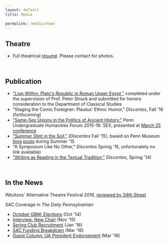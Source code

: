 ```yaml
---
layout: default
title: Media

permalink: /media/home
---
```


## Theatre
* Full theatrical [résumé](/media/theatrical-resume). Please contact for photos.
<div>&nbsp;</div>

## Publication

* ["Lion Within: Plato's *Republic* in Roman Upper Egypt,"](/media/clst_honors.pdf) completed under the supervision of Prof. Peter Struck and submitted for honors consideration to the Department of Classical Studies
* "Staging the Comic Foreigner: Plautus' Ethnic Humor," *Discentes*, Fall '16 (forthcoming)
* ["Same-Sex Unions in the Politics of Ancient History,"](http://repository.upenn.edu/uhf_2016/10/) Penn Undergraduate Humanities Forum 2015-16: SEX, presented at [March 25 conference](https://www.phf.upenn.edu/events/points-contact)
* ["Summer Stint in the Soil,"](http://repository.upenn.edu/discentesjournal/vol4/iss1/6/) (*Discentes* Fall '15), based on Penn Museum  [blog](https://www.penn.museum/blog/museum/travel-days-no-sleep-till-ben-gurion-jeremy-cohen/) [posts](https://www.penn.museum/blog/museum/the-work-goes-sub-awning-yawning-on-jeremy-cohen/) during Summer '15
* "A *Symposium* Like No Other," *Discentes* Spring '15, unfortunately no link available)
* ["Writing as Reading in the Textual Tradition,"](http://repository.upenn.edu/discentesjournal/vol2/iss2/4/) *Discentes*, Spring '14)
<div>&nbsp;</div>

## In the News

iNtuitons' Alternative Theatre Festival 2016, [reviewed by 34th Street](http://www.34st.com/article/2016/09/the-alternative-theatre-festival-skydiving-and-fallopian-tubes)

SAC Coverage in *The Daily Pennsylvanian:*
* [October GBM: Elections](http://www.thedp.com/article/2014/10/sac-gbm-october) (Oct '14)
* [Interview: New Chair](http://www.thedp.com/article/2015/11/student-activities-council-announces-new-chair) (Nov '15)
* [Spring Club Recruitment](http://www.thedp.com/article/2016/01/spring-club-recruitment) (Jan '16)
* [SAC Funding Breakdown](http://www.thedp.com/article/2016/03/sac-funding-breakdown) (Mar '16)
* [Guest Column: UA President Endorsement](http://www.thedp.com/article/2016/03/guest-column-jesus-perez-billy-clarke-jeremy-cohen) (Mar '16)
